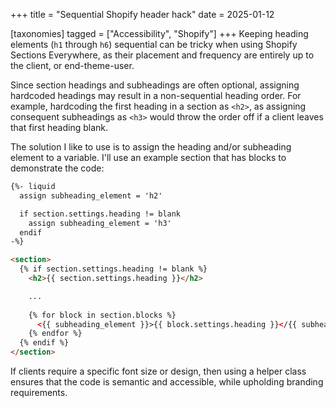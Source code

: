 +++
title = "Sequential Shopify header hack"
date = 2025-01-12

[taxonomies]
tagged = ["Accessibility", "Shopify"]
+++
Keeping heading elements (`h1` through `h6`) sequential can be tricky when using Shopify Sections Everywhere, as their placement and frequency are entirely up to the client, or end-theme-user.

Since section headings and subheadings are often optional, assigning hardcoded headings may result in a non-sequential heading order. For example, hardcoding the first heading in a section as `<h2>`, as assigning consequent subheadings as `<h3>` would throw the order off if a client leaves that first heading blank.

The solution I like to use is to assign the heading and/or subheading element to a variable. I'll use an example section that has blocks to demonstrate the code:

```html
{%- liquid
  assign subheading_element = 'h2'

  if section.settings.heading != blank
    assign subheading_element = 'h3'
  endif
-%}

<section>
  {% if section.settings.heading != blank %}
    <h2>{{ section.settings.heading }}</h2>

    ...
    
    {% for block in section.blocks %}
      <{{ subheading_element }}>{{ block.settings.heading }}</{{ subheading_element }}>
    {% endfor %}
  {% endif %}
</section>
```

If clients require a specific font size or design, then using a helper class ensures that the code is semantic and accessible, while upholding branding requirements.